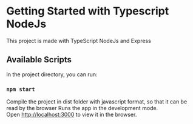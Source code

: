 # Getting Started with Typescript NodeJs

This project is made with TypeScript NodeJs and Express

## Available Scripts

In the project directory, you can run:

### `npm start`

Compile the project in dist folder with javascript format, so that it can be read by the browser
Runs the app in the development mode.\
Open [http://localhost:3000](http://localhost:3000) to view it in the browser.